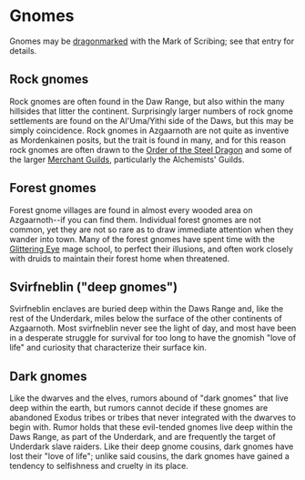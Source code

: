 # Gnomes


Gnomes may be [dragonmarked](Dragonmarked.md) with the Mark of Scribing; see that entry for details.

## Rock gnomes
Rock gnomes are often found in the Daw Range, but also within the many hillsides that litter the continent. Surprisingly larger numbers of rock gnome settlements are found on the Al'Uma/Yithi side of the Daws, but this may be simply coincidence. Rock gnomes in Azgaarnoth are not quite as inventive as Mordenkainen posits, but the trait is found in many, and for this reason rock gnomes are often drawn to the [Order of the Steel Dragon](../Organizations/MilitantOrders/DraconicOrder/Steel.md) and some of the larger [Merchant Guilds](../Organization/MerchantGuilds/index.md), particularly the Alchemists' Guilds.


## Forest gnomes
Forest gnome villages are found in almost every wooded area on Azgaarnoth--if you can find them. Individual forest gnomes are not common, yet they are not so rare as to draw immediate attention when they wander into town. Many of the forest gnomes have spent time with the [Glittering Eye](../Organizations/MageSchoools/GlitteringEye.md) mage school, to perfect their illusions, and often work closely with druids to maintain their forest home when threatened.


## Svirfneblin ("deep gnomes")
Svirfneblin enclaves are buried deep within the Daws Range and, like the rest of the Underdark, miles below the surface of the other continents of Azgaarnoth. Most svirfneblin never see the light of day, and most have been in a desperate struggle for survival for too long to have the gnomish "love of life" and curiosity that characterize their surface kin.


## Dark gnomes
Like the dwarves and the elves, rumors abound of "dark gnomes" that live deep within the earth, but rumors cannot decide if these gnomes are abandoned Exodus tribes or tribes that never integrated with the dwarves to begin with. Rumor holds that these evil-tended gnomes live deep within the Daws Range, as part of the Underdark, and are frequently the target of Underdark slave raiders. Like their deep gnome cousins, dark gnomes have lost their "love of life"; unlike said cousins, the dark gnomes have gained a tendency to selfishness and cruelty in its place.

